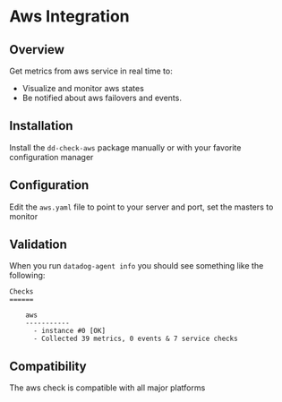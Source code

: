 # Aws Integration

## Overview

Get metrics from aws service in real time to:

* Visualize and monitor aws states
* Be notified about aws failovers and events.

## Installation

Install the `dd-check-aws` package manually or with your favorite configuration manager

## Configuration

Edit the `aws.yaml` file to point to your server and port, set the masters to monitor

## Validation

When you run `datadog-agent info` you should see something like the following:

    Checks
    ======

        aws
        -----------
          - instance #0 [OK]
          - Collected 39 metrics, 0 events & 7 service checks

## Compatibility

The aws check is compatible with all major platforms
